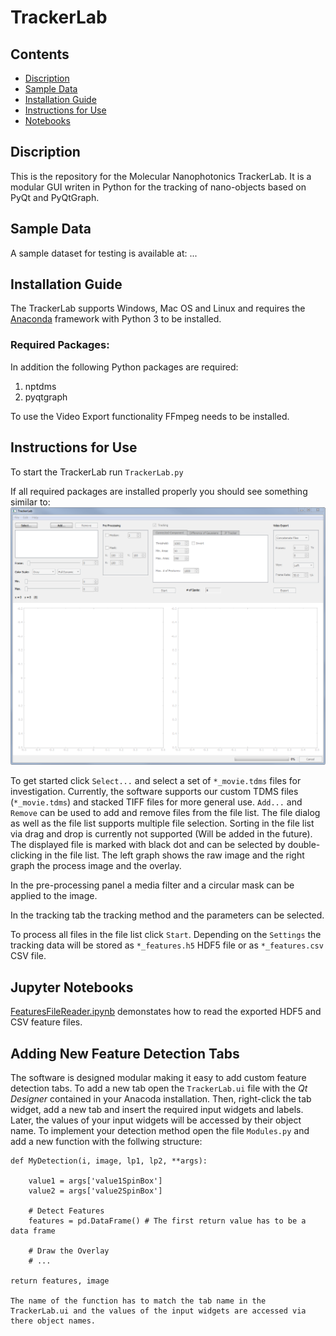 # TrackerLab

## Contents

- [Discription](#discription)
- [Sample Data](#data-availability)
- [Installation Guide](#installation-guide)
- [Instructions for Use](#instructions-for-use)
- [Notebooks](#Notebooks)


## Discription

This is the repository for the Molecular Nanophotonics TrackerLab. It is a modular GUI writen in Python for the tracking of nano-objects based on PyQt and PyQtGraph.

## Sample Data

A sample dataset for testing is available at: ...

## Installation Guide

The TrackerLab supports Windows, Mac OS and Linux and requires the [Anaconda](https://www.anaconda.com/download/) framework with Python 3 to be installed. 

### Required Packages:

In addition the following Python packages are required:

1. nptdms
2. pyqtgraph

To use the Video Export functionality FFmpeg needs to be installed.

## Instructions for Use

To start the TrackerLab run `TrackerLab.py`

If all required packages are installed properly you should see something similar to:
![Screenshot](https://github.com/Molecular-Nanophotonics/TrackerLab/blob/master/Resources/Screenshot.PNG)

To get started click `Select...` and select a set of `*_movie.tdms` files for investigation. Currently, the software supports our custom TDMS files (`*_movie.tdms`) and stacked TIFF files for more general use. `Add...` and `Remove` can be used to add and remove files from the file list. The file dialog as well as the file list supports multiple file selection. Sorting in the file list via drag and drop is currently not supported (Will be added in the future). The displayed file is marked with black dot and can be selected by double-clicking in the file list. The left graph shows the raw image and the right graph the process image and the overlay.

In the pre-processing panel a media filter and a circular mask can be applied to the image.  

In the tracking tab the tracking method and the parameters can be selected. 

To process all files in the file list click `Start`. Depending on the `Settings` the tracking data will be stored as `*_features.h5` HDF5 file or as `*_features.csv` CSV file.

## Jupyter Notebooks

[FeaturesFileReader.ipynb](https://github.com/Molecular-Nanophotonics/TrackerLab/blob/master/Jupyter-Notebooks/FeaturesFileReader.ipynb) demonstates how to read the exported  HDF5 and CSV feature files.

## Adding New Feature Detection Tabs

The software is designed modular making it easy to add custom feature detection tabs. To add a new tab open the `TrackerLab.ui` file with the *Qt Designer* contained in your Anacoda installation. Then, right-click the tab widget, add a new tab and insert the required input widgets and labels. Later, the values of your input widgets will be accessed by their object name. To implement your detection method open the file `Modules.py` and add a new function with the follwing structure:
```
def MyDetection(i, image, lp1, lp2, **args):

    value1 = args['value1SpinBox']
    value2 = args['value2SpinBox']
    
    # Detect Features
    features = pd.DataFrame() # The first return value has to be a data frame
                        
    # Draw the Overlay
    # ...
    
return features, image

The name of the function has to match the tab name in the TrackerLab.ui and the values of the input widgets are accessed via there object names.




